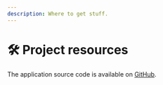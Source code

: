 ```yaml
---
description: Where to get stuff.
---
```


# 🛠 Project resources

The application source code is available on [GitHub](https://github.com/mikaelvesavuori/get-a-room-ddd-example).
